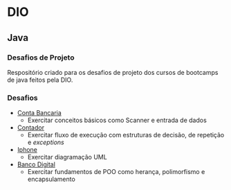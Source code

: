 # DIO

## Java

### Desafios de Projeto

Respositório criado para os desafios de projeto dos cursos de bootcamps de java feitos pela DIO.

### Desafios

- [Conta Bancaria](Conta_Bancaria)
    - Exercitar conceitos básicos como Scanner e entrada de dados
- [Contador](Contador)
    - Exercitar fluxo de execução com estruturas de decisão, de repetição e *exceptions*
- [Iphone](Iphone)
    - Exercitar diagramação UML
- [Banco Digital](Banco_Digital)
    - Exercitar fundamentos de POO como herança, polimorfismo e encapsulamento